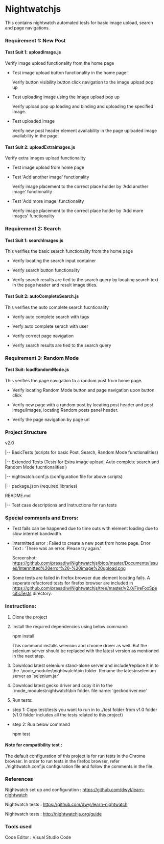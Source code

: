 # Nightwatchjs
This contains nightwatch automated tests for basic image upload, search and page navigations.

### Requirement 1: New Post

#### Test Suit 1: uploadImage.js

Verify image upload functionality from the home page

- Test image upload button functionality in the home page: 

   Verify button visibility button click navigation to the image upload pop up

- Test uploading image using the image upload pop up

   Verify upload pop up loading and binding and uploading the specified image.

- Test uploaded image

   Verify new post header element availability in the page uploaded image availability in the page.

#### Test Suit 2: uploadExtraImages.js

Verify extra images upload functionality

- Test image upload from home page

- Test 'Add another image' functionality

  Verify image placement to the correct place holder by 'Add another image' functionality

- Test 'Add more image' functionality

  Verify image placement to the correct place holder by 'Add more images' functionality


### Requirement 2: Search

#### Test Suit 1: searchImages.js

This verifies the basic search functionality from the home page

- Verify locating the search input container

- Verify search button functionality

- Verify search results are tied to the search query by locating search text in the page header and result image titles.

#### Test Suit 2: autoCompleteSearch.js

This verifies the auto complete search fucntionality

- Verify auto complete search with tags

- Verfy auto complete serach with user

- Verify correct page navigation

- Verify search results are tied to the search query

### Requirement 3: Random Mode

#### Test Suit: loadRandomMode.js

This verifies the page navigation to a random post from home page.

- Verify locating Random Mode button and page navigation upon button click

- Verify new page with a random post by locating post header and post image/images, locating Random posts panel header.

- Verify the page navigation by page url

### Project Structure

v2.0

   |-- BasicTests (scripts for basic Post, Search, Random Mode functionalities)
   
   |-- Extended Tests (Tests for Extra image upload, Auto complete search and Random Mode fucntionalities )
   
   |-- nightwatch.conf.js (configuration file for above scripts)
   
   |-- package.json (required libraries)


README.md

  |-- Test case descriptions and Instructions for run tests


### Special comments and Errors:

* Test fails can be happened due to time outs with element loading due to slow internet bandwidth.

* Intermitted error : Failed to create a new post from home page. Error Text : 'There was an error. Please try again.'

  Screenshot: https://github.com/prasadiw/Nightwatchjs/blob/master/Documents/Issues/Intermitted%20error%20-%20image%20upload.png

* Some tests are failed in firefox browser due element locating fails. A seperate refactored tests for firefox browser are included in https://github.com/prasadiw/Nightwatchjs/tree/master/v2.0/FireFoxSpecificTests directory.

### Instructions:

1. Clone the project 

2. Install the required dependencies using below command:

   npm install

   This command installs selenium and chrome driver as well. But the selenium server should be replaced with the latest version as   mentioned in the next step. 
   
3. Download latest selenium stand-alone server and include/replace it in to the .\node_modules\nightwatch\bin folder. Rename the latestnselenium server as 'selenium.jar'

4. Download latest gecko driver and copy it in to the .\node_modules\nightwatch\bin folder. file name: 'geckodriver.exe'

3. Run tests:

- step 1: Copy test/tests you want to run in to ./test folder from v1.0 folder (v1.0 folder includes all the tests related to this project) 

- step 2: Run below command

  npm test

#### Note for compatibility test : 

The default configuration of this project is for run tests in the Chrome browser. In order to run tests in the firefox browser, refer ./nightwatch.conf.js configuration file and follow the comments in the file.


### References

Nightwatch set up and configuration : https://github.com/dwyl/learn-nightwatch

Nightwatch tests : https://github.com/dwyl/learn-nightwatch

Nightwatch tests : http://nightwatchjs.org/guide

### Tools used

Code Editor : Visual Studio Code
